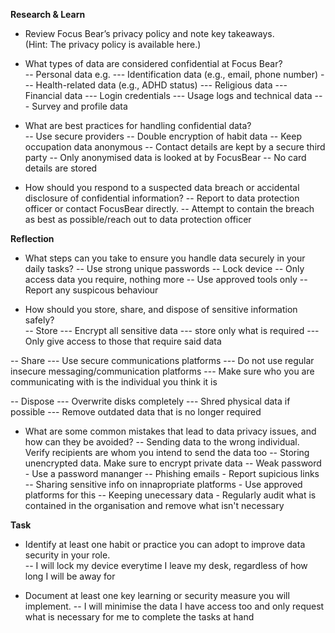 **Research & Learn**

- Review Focus Bear’s privacy policy and note key takeaways.  
  (Hint: The privacy policy is available here.)  

- What types of data are considered confidential at Focus Bear?  
-- Personal data e.g.
--- Identification data (e.g., email, phone number)
--- Health-related data (e.g., ADHD status)
--- Religious data
--- Financial data 
--- Login credentials 
--- Usage logs and technical data 
--- Survey and profile data

- What are best practices for handling confidential data?  
-- Use secure providers
-- Double encryption of habit data
-- Keep occupation data anonymous
-- Contact details are kept by a secure third party
-- Only anonymised data is looked at by FocusBear
-- No card details are stored

- How should you respond to a suspected data breach or accidental disclosure of confidential information?
-- Report to data protection officer or contact FocusBear directly.
-- Attempt to contain the breach as best as possible/reach out to data protection officer

**Reflection**

- What steps can you take to ensure you handle data securely in your daily tasks?
-- Use strong unique passwords
-- Lock device
-- Only access data you require, nothing more
-- Use approved tools only
-- Report any suspicous behaviour 

- How should you store, share, and dispose of sensitive information safely?  
-- Store
--- Encrypt all sensitive data
--- store only what is required
--- Only give access to those that require said data

-- Share
--- Use secure communications platforms
--- Do not use regular insecure messaging/communication platforms
--- Make sure who you are communicating with is the individual you think it is

-- Dispose
--- Overwrite disks completely
--- Shred physical data if possible
--- Remove outdated data that is no longer required

- What are some common mistakes that lead to data privacy issues, and how can they be avoided?
-- Sending data to the wrong individual. Verify recipients are whom you intend to send the data too
-- Storing unencrypted data. Make sure to encrypt private data
-- Weak password - Use a password mananger
-- Phishing emails - Report supicious links
-- Sharing sensitive info on innapropriate platforms - Use approved platforms for this
-- Keeping unecessary data - Regularly audit what is contained in the organisation and remove what isn't necessary

**Task**

- Identify at least one habit or practice you can adopt to improve data security in your role.  
-- I will lock my device everytime I leave my desk, regardless of how long I will be away for

- Document at least one key learning or security measure you will implement.
-- I will minimise the data I have access too and only request what is necessary for me to complete the tasks at hand